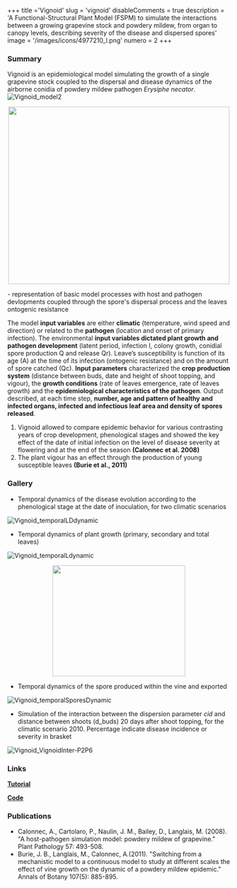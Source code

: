 +++
title ='Vignoid'
slug = 'vignoid'
disableComments = true
description = 'A Functional-Structural Plant Model (FSPM) to simulate the interactions between a growing grapevine stock and powdery mildew, from organ to canopy levels, describing severity of the disease and dispersed spores'
image = '/images/icons/4977210_l.png'
numero = 2
+++


<!--# Vignoid-->

### Summary

Vignoid is an epidemiological model simulating the growth of a single grapevine stock coupled to the dispersal and disease dynamics of the airborne conidia of powdery mildew pathogen *Erysiphe necator*. 
![Vignoid_model2](/images/vignoid/model2.jpg)
<p align="center">
	<img src="/images/vignoid/model2.jpg" width="500" height="400">
	</p>
- representation of basic model processes with host and pathogen devlopments coupled through the spore's dispersal process and the leaves ontogenic resistance

The model **input variables** are either **climatic** (temperature, wind speed and direction) or related to the **pathogen** (location and onset of primary infection). The environmental **input variables dictated plant growth and pathogen development** (latent period, infection I, colony growth, conidial spore production Q and release Qr). Leave’s susceptibility is function of its age (A) at the time of its infection (ontogenic resistance) and on the amount of spore catched (Qc).
**Input parameters** characterized the **crop production system** (distance between buds, date and height of shoot topping, and vigour), the **growth conditions** (rate of leaves emergence, rate of leaves growth) and the **epidemiological characteristics of the pathogen**.
Output described, at each time step, **number, age and pattern of healthy and infected organs, infected and infectious leaf area and density of spores released**. 
1.	Vignoid allowed to compare epidemic behavior for various contrasting years of crop development, phenological stages and showed the key effect of the date of initial infection on the level of disease severity at flowering and at the end of the season **(Calonnec et al. 2008)**
2.	The plant vigour has an effect through the production of young susceptible leaves **(Burie et al., 2011)**


### Gallery

* Temporal dynamics of the disease evolution according to the phenological stage at the date of inoculation, for two climatic scenarios 

![Vignoid_temporalLDdynamic](/images/vignoid/temporalLDdynamics.jpg)

* Temporal dynamics of plant growth (primary, secondary and total leaves)

![Vignoid_temporalLdynamic](/images/vignoid/temporalLdynamic.jpg)
<p align="center">
	<img src="/images/vignoid/temporalLdynamic.jpg" width="300" height="250">
	</p>

* Temporal dynamics of the spore produced within the vine and exported

![Vignoid_temporalSporesDynamic](/images/vignoid/temporalSporesDynamic.jpg)

* Simulation of the interaction between the dispersion parameter *cid* and  distance between shoots (d_buds) 20 days after shoot topping, for the climatic scenario 2010. Percentage indicate disease incidence or severity in brasket

![Vignoid_VignoidInter-P2P6](/images/vignoid/Vignoid-InterP2P6.jpg)




### Links

[**Tutorial**](https://hydroshoot.readthedocs.io/en/latest/)


[**Code**](https://github.com/openalea/hydroshoot)



### Publications

- Calonnec, A., Cartolaro, P., Naulin, J. M., Bailey, D., Langlais, M. (2008). "A host-pathogen simulation model: powdery mildew of grapevine." Plant Pathology 57: 493-508.
- Burie, J. B., Langlais, M., Calonnec, A.(2011). "Switching from a mechanistic model to a continuous model to study at different scales the effect of vine growth on the dynamic of a powdery mildew epidemic." Annals of Botany 107(5): 885-895.
	


